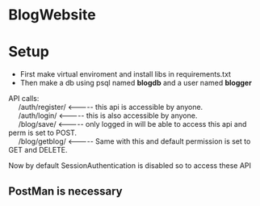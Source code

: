 # BlogWebsite

<h1>Setup</h1>
<ul>
  <li>First make virtual enviroment and install libs in requirements.txt</li>
  <li>Then make a db using psql named <b>blogdb</b> and a user named <b>blogger</b></li>
</ul>

API calls:<br>
&nbsp;&nbsp;&nbsp;&nbsp;  /auth/register/      <----- this api is accessible by anyone.<br>
&nbsp;&nbsp;&nbsp;&nbsp;  /auth/login/         <----- this is also accessible by anyone.<br>
&nbsp;&nbsp;&nbsp;&nbsp;  /blog/save/          <----- only logged in will be able to access this api and perm is set to POST.<br>
&nbsp;&nbsp;&nbsp;&nbsp;  /blog/getblog/       <----- Same with this and default permission is set to GET and DELETE.<br>

Now by default SessionAuthentication is disabled so to access these API <b><h2>PostMan is necessary</h2></b>
